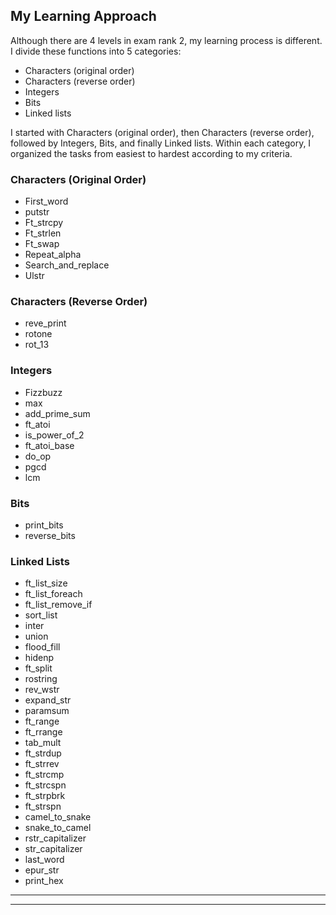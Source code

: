 ## My Learning Approach

Although there are 4 levels in exam rank 2, my learning process is different. I divide these functions into 5 categories:

- Characters (original order)
- Characters (reverse order)
- Integers
- Bits
- Linked lists

I started with Characters (original order), then Characters (reverse order), followed by Integers, Bits, and finally Linked lists. Within each category, I organized the tasks from easiest to hardest according to my criteria.

### Characters (Original Order)
- First_word
- putstr
- Ft_strcpy
- Ft_strlen
- Ft_swap
- Repeat_alpha
- Search_and_replace
- Ulstr

### Characters (Reverse Order)
- reve_print
- rotone
- rot_13

### Integers
- Fizzbuzz
- max
- add_prime_sum
- ft_atoi
- is_power_of_2
- ft_atoi_base
- do_op
- pgcd
- lcm

### Bits
- print_bits
- reverse_bits

### Linked Lists
- ft_list_size
- ft_list_foreach
- ft_list_remove_if
- sort_list
- inter
- union
- flood_fill
- hidenp
- ft_split
- rostring
- rev_wstr
- expand_str
- paramsum
- ft_range
- ft_rrange
- tab_mult
- ft_strdup
- ft_strrev
- ft_strcmp
- ft_strcspn
- ft_strpbrk
- ft_strspn
- camel_to_snake
- snake_to_camel
- rstr_capitalizer
- str_capitalizer
- last_word
- epur_str
- print_hex


---


----
